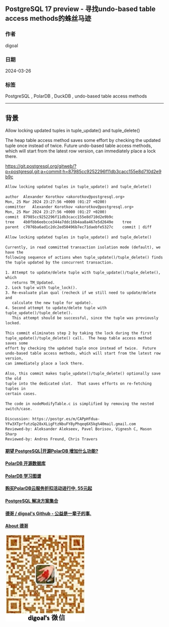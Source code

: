 ## PostgreSQL 17 preview - 寻找undo-based table access methods的蛛丝马迹     
                                                                                  
### 作者                                                                                  
digoal                                                                                  
                                                                                  
### 日期                                                                                  
2024-03-26                                                                           
                                                                                  
### 标签                                                                                  
PostgreSQL , PolarDB , DuckDB , undo-based table access methods                    
                                                                                  
----                                                                                  
                                                                                  
## 背景      
Allow locking updated tuples in tuple_update() and tuple_delete()  
  
The heap table access method saves some effort by checking the updated tuple once instead of twice.  Future undo-based table access methods, which will start from the latest row version, can immediately place a lock there.    
  
https://git.postgresql.org/gitweb/?p=postgresql.git;a=commit;h=87985cc9252296f11db3cacc155e8d710d2e9b9c  
```  
Allow locking updated tuples in tuple_update() and tuple_delete()  
  
author	Alexander Korotkov <akorotkov@postgresql.org>	  
Mon, 25 Mar 2024 23:27:56 +0000 (01:27 +0200)  
committer	Alexander Korotkov <akorotkov@postgresql.org>	  
Mon, 25 Mar 2024 23:27:56 +0000 (01:27 +0200)  
commit	87985cc9252296f11db3cacc155e8d710d2e9b9c  
tree	4b0fbb6eebcce344a7ddc16b4aa8a467e5d2649e	tree  
parent	c7076ba6ad1c2dc2ed50496b7ec71daebfe5327c	commit | diff  
  
Allow locking updated tuples in tuple_update() and tuple_delete()  
  
Currently, in read committed transaction isolation mode (default), we have the  
following sequence of actions when tuple_update()/tuple_delete() finds  
the tuple updated by the concurrent transaction.  
  
1. Attempt to update/delete tuple with tuple_update()/tuple_delete(), which  
   returns TM_Updated.  
2. Lock tuple with tuple_lock().  
3. Re-evaluate plan qual (recheck if we still need to update/delete and  
   calculate the new tuple for update).  
4. Second attempt to update/delete tuple with tuple_update()/tuple_delete().  
   This attempt should be successful, since the tuple was previously locked.  
  
This commit eliminates step 2 by taking the lock during the first  
tuple_update()/tuple_delete() call.  The heap table access method saves some  
effort by checking the updated tuple once instead of twice.  Future  
undo-based table access methods, which will start from the latest row version,  
can immediately place a lock there.  
  
Also, this commit makes tuple_update()/tuple_delete() optionally save the old  
tuple into the dedicated slot.  That saves efforts on re-fetching tuples in  
certain cases.  
  
The code in nodeModifyTable.c is simplified by removing the nested switch/case.  
  
Discussion: https://postgr.es/m/CAPpHfdua-YFw3XTprfutzGp28xXLigFtzNbuFY8yPhqeq6X5kg%40mail.gmail.com  
Reviewed-by: Aleksander Alekseev, Pavel Borisov, Vignesh C, Mason Sharp  
Reviewed-by: Andres Freund, Chris Travers  
```  
   
  
#### [期望 PostgreSQL|开源PolarDB 增加什么功能?](https://github.com/digoal/blog/issues/76 "269ac3d1c492e938c0191101c7238216")
  
  
#### [PolarDB 开源数据库](https://openpolardb.com/home "57258f76c37864c6e6d23383d05714ea")
  
  
#### [PolarDB 学习图谱](https://www.aliyun.com/database/openpolardb/activity "8642f60e04ed0c814bf9cb9677976bd4")
  
  
#### [购买PolarDB云服务折扣活动进行中, 55元起](https://www.aliyun.com/activity/new/polardb-yunparter?userCode=bsb3t4al "e0495c413bedacabb75ff1e880be465a")
  
  
#### [PostgreSQL 解决方案集合](../201706/20170601_02.md "40cff096e9ed7122c512b35d8561d9c8")
  
  
#### [德哥 / digoal's Github - 公益是一辈子的事.](https://github.com/digoal/blog/blob/master/README.md "22709685feb7cab07d30f30387f0a9ae")
  
  
#### [About 德哥](https://github.com/digoal/blog/blob/master/me/readme.md "a37735981e7704886ffd590565582dd0")
  
  
![digoal's wechat](../pic/digoal_weixin.jpg "f7ad92eeba24523fd47a6e1a0e691b59")
  
